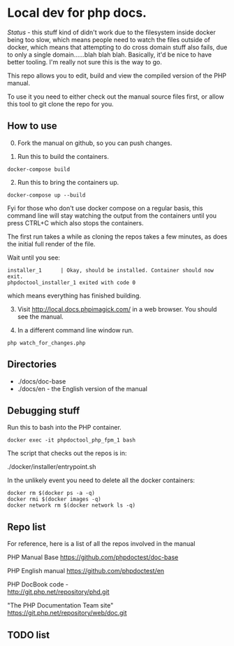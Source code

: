 
# Local dev for php docs.

_Status_ - this stuff kind of didn't work due to the filesystem inside docker being too slow, which means people need to watch the files outside of docker, which means that attempting to do cross domain stuff also fails, due to only a single domain......blah blah blah. Basically, it'd be nice to have better tooling. I'm really not sure this is the way to go. 


This repo allows you to edit, build and view the compiled version of the PHP manual.

To use it you need to either check out the manual source files first, or allow this tool to git clone the repo for you.

## How to use

0. Fork the manual on github, so you can push changes. 


1. Run this to build the containers.
```
docker-compose build
```


2. Run this to bring the containers up.
```
docker-compose up --build
```

Fyi for those who don't use docker compose on a regular basis, this command line will stay watching the output from the containers until you press CTRL+C which also stops the containers.

The first run takes a while as cloning the repos takes a few minutes, as does the initial full render of the file.

Wait until you see: 
```
installer_1      | Okay, should be installed. Container should now exit.
phpdoctool_installer_1 exited with code 0
```

which means everything has finished building.


3. Visit http://local.docs.phpimagick.com/ in a web browser. You should see the manual.


4. In a different command line window run. 

```
php watch_for_changes.php
```

## Directories


* ./docs/doc-base
* ./docs/en - the English version of the manual



## Debugging stuff

Run this to bash into the PHP container.

```
docker exec -it phpdoctool_php_fpm_1 bash
```

The script that checks out the repos is in:

./docker/installer/entrypoint.sh


In the unlikely event you need to delete all the docker containers:

 ```
 docker rm $(docker ps -a -q)
 docker rmi $(docker images -q)
 docker network rm $(docker network ls -q)
 ```
  
 
## Repo list

For reference, here is a list of all the repos involved in the manual

PHP Manual Base
https://github.com/phpdoctest/doc-base

PHP English manual
https://github.com/phpdoctest/en

PHP DocBook code -   
http://git.php.net/repository/phd.git

"The PHP Documentation Team site"
https://git.php.net/repository/web/doc.git

 
## TODO list


